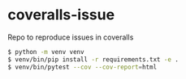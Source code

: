# coveralls-issue
Repo to reproduce issues in coveralls

```bash
$ python -m venv venv
$ venv/bin/pip install -r requirements.txt -e .
$ venv/bin/pytest --cov --cov-report=html
```